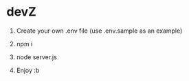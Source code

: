 # devZ

1. Create your own .env file (use .env.sample as an example)

2. npm i

3. node server.js

4. Enjoy :b
